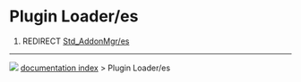 # Plugin Loader/es
1.  REDIRECT [Std\_AddonMgr/es](Std_AddonMgr/es.md)



---
![](images/Right_arrow.png) [documentation index](../README.md) > Plugin Loader/es
